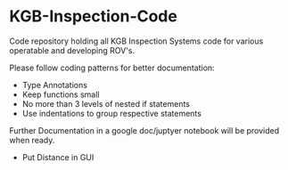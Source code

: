 # KGB-Inspection-Code
Code repository holding all KGB Inspection Systems code for various operatable and developing ROV's.

Please follow coding patterns for better documentation:
- Type Annotations
- Keep functions small 
- No more than 3 levels of nested if statements
- Use indentations to group respective statements

Further Documentation in a google doc/juptyer notebook will be provided when ready.

- Put Distance in GUI 